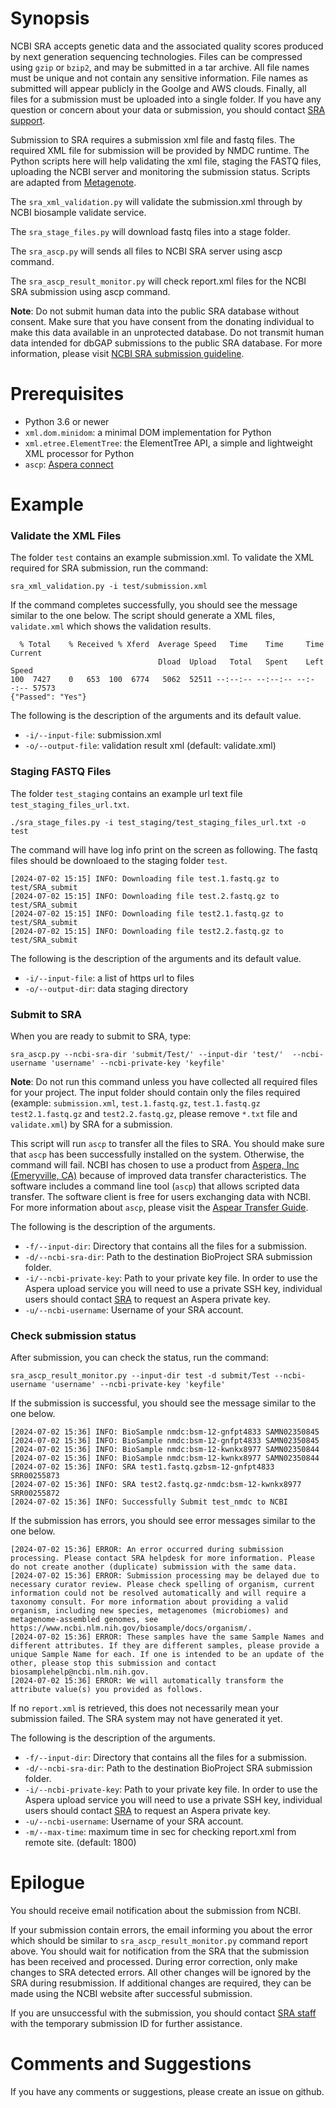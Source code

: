 # Synopsis #
NCBI SRA accepts genetic data and the associated quality scores produced by next generation sequencing technologies. Files
can be compressed using `gzip` or `bzip2`, and may be submitted in a tar archive. All file names must be unique and not
contain any sensitive information. File names as submitted will appear publicly in the Goolge and AWS clouds. Finally, all
files for a submission must be uploaded into a single folder. If you have any question or concern about your data or
submission, you should contact [SRA support](mailto:sra@ncbi.nlm.nih.gov).

Submission to SRA requires a submission xml file and fastq files. The required XML file for submission will be provided by NMDC 
runtime. The Python scripts here will help validating the xml file, staging the FASTQ files, uploading the NCBI server and monitoring 
the submission status. Scripts are adapted from [Metagenote](https://github.com/niaid/metagenote/tree/master/sra_submission). 

The `sra_xml_validation.py` will validate the submission.xml through by NCBI biosample validate service.

The `sra_stage_files.py` will download fastq files into a stage folder.

The `sra_ascp.py` will sends all files to NCBI SRA server using ascp command.

The `sra_ascp_result_monitor.py` will check report.xml files for the NCBI SRA submission using ascp command.

**Note**: Do not submit human data into the public SRA database without consent. Make sure that you have consent from the
donating individual to make this data available in an unprotected database. Do not transmit human data intended for dbGAP
submissions to the public SRA database. For more information, please visit
[NCBI SRA submission guideline](https://www.ncbi.nlm.nih.gov/sra/docs/submit/).

# Prerequisites #
* Python 3.6 or newer
* `xml.dom.minidom`: a minimal DOM implementation for Python
* `xml.etree.ElementTree`: the ElementTree API, a simple and lightweight XML processor for Python
* `ascp`: [Aspera connect](https://www.ibm.com/aspera/connect/)

# Example #
### Validate the XML Files ###

The folder `test` contains an example submission.xml. To validate the XML required for SRA submission, run the command:

```
sra_xml_validation.py -i test/submission.xml 
```

If the command completes successfully, you should see the message similar to the one below. The script should generate a XML
files, `validate.xml` which shows the validation results.

```
  % Total    % Received % Xferd  Average Speed   Time    Time     Time  Current
                                 Dload  Upload   Total   Spent    Left  Speed
100  7427    0   653  100  6774   5062  52511 --:--:-- --:--:-- --:--:-- 57573
{"Passed": "Yes"}
```

The following is the description of the arguments and its default value.

* `-i/--input-file`: submission.xml 
* `-o/--output-file`: validation result xml (default: validate.xml)
  

### Staging FASTQ Files ###

The folder `test_staging` contains an example url text file `test_staging_files_url.txt`.

```
./sra_stage_files.py -i test_staging/test_staging_files_url.txt -o test
```

The command will have log info print on the screen as following. The fastq files should be downloaed to the staging folder `test`.

```
[2024-07-02 15:15] INFO: Downloading file test.1.fastq.gz to test/SRA_submit
[2024-07-02 15:15] INFO: Downloading file test.2.fastq.gz to test/SRA_submit
[2024-07-02 15:15] INFO: Downloading file test2.1.fastq.gz to test/SRA_submit
[2024-07-02 15:15] INFO: Downloading file test2.2.fastq.gz to test/SRA_submit
```

The following is the description of the arguments and its default value.

* `-i/--input-file`: a list of https url to files 
* `-o/--output-dir`: data staging directory


### Submit to SRA ###

When you are ready to submit to SRA, type:

```
sra_ascp.py --ncbi-sra-dir 'submit/Test/' --input-dir 'test/'  --ncbi-username 'username' --ncbi-private-key 'keyfile'
```

**Note**: Do not run this command unless you have collected all required files for your project. The input folder should
contain only the files required (example: `submission.xml`, `test.1.fastq.gz`, `test.1.fastq.gz` `test2.1.fastq.gz` and `test2.2.fastq.gz`, please remove `*.txt` file and `validate.xml`) by SRA for a submission. 

This script will run `ascp` to transfer all the files to SRA. You should make sure that `ascp` has been successfully
installed on the system. Otherwise, the command will fail. NCBI has chosen to use a product from
[Aspera, Inc (Emeryville, CA)](https://www.aspera.com/en/) because of improved data transfer characteristics. The software
includes a command line tool (`ascp`) that allows scripted data transfer. The software client is free for users exchanging
data with NCBI. For more information about `ascp`, please visit the
[Aspear Transfer Guide](https://www.ncbi.nlm.nih.gov/books/NBK242625/).

The following is the description of the arguments.

* `-f/--input-dir`: Directory that contains all the files for a submission.
* `-d/--ncbi-sra-dir`: Path to the destination BioProject SRA submission folder.
* `-i/--ncbi-private-key`: Path to your private key file. In order to use the Aspera upload service you will need to use a
private SSH key, individual users should contact [SRA](mailto:sra@ncbi.nlm.nih.gov) to request an Aspera private key.
* `-u/--ncbi-username`: Username of your SRA account.

### Check submission status ###

After submission, you can check the status, run the command:

```
sra_ascp_result_monitor.py --input-dir test -d submit/Test --ncbi-username 'username' --ncbi-private-key 'keyfile'

```

If the submission is successful, you should see the message similar to the one below.

```
[2024-07-02 15:36] INFO: BioSample nmdc:bsm-12-gnfpt4833 SAMN02350845
[2024-07-02 15:36] INFO: BioSample nmdc:bsm-12-gnfpt4833 SAMN02350845
[2024-07-02 15:36] INFO: BioSample nmdc:bsm-12-kwnkx8977 SAMN02350844
[2024-07-02 15:36] INFO: BioSample nmdc:bsm-12-kwnkx8977 SAMN02350844
[2024-07-02 15:36] INFO: SRA test1.fastq.gzbsm-12-gnfpt4833 SRR00255873
[2024-07-02 15:36] INFO: SRA test2.fastq.gz-nmdc:bsm-12-kwnkx8977 SRR00255872
[2024-07-02 15:36] INFO: Successfully Submit test_nmdc to NCBI
```

If the submission has errors, you should see error messages similar to the one below.

```
[2024-07-02 15:36] ERROR: An error occurred during submission processing. Please contact SRA helpdesk for more information. Please do not create another (duplicate) submission with the same data.
[2024-07-02 15:36] ERROR: Submission processing may be delayed due to necessary curator review. Please check spelling of organism, current information could not be resolved automatically and will require a taxonomy consult. For more information about providing a valid organism, including new species, metagenomes (microbiomes) and metagenome-assembled genomes, see https://www.ncbi.nlm.nih.gov/biosample/docs/organism/.
[2024-07-02 15:36] ERROR: These samples have the same Sample Names and different attributes. If they are different samples, please provide a unique Sample Name for each. If one is intended to be an update of the other, please stop this submission and contact biosamplehelp@ncbi.nlm.nih.gov.
[2024-07-02 15:36] ERROR: We will automatically transform the attribute value(s) you provided as follows.
```

If no `report.xml` is retrieved, this does not necessarily mean your submission failed.
The SRA system may not have generated it yet.

The following is the description of the arguments.

* `-f/--input-dir`: Directory that contains all the files for a submission.
* `-d/--ncbi-sra-dir`: Path to the destination BioProject SRA submission folder.
* `-i/--ncbi-private-key`: Path to your private key file. In order to use the Aspera upload service you will need to use a
private SSH key, individual users should contact [SRA](mailto:sra@ncbi.nlm.nih.gov) to request an Aspera private key.
* `-u/--ncbi-username`: Username of your SRA account.
* `-m/--max-time`: maximum time in sec for checking report.xml from remote site. (default: 1800)

# Epilogue #

You should receive email notification about the submission from NCBI. 

If your submission contain errors, the email informing you about the error which should be similar to 
`sra_ascp_result_monitor.py` command report above.  You should wait for notification from the SRA that the submission has been
received and processed. During error correction, only make changes to SRA detected errors. All other changes will be ignored
by the SRA during resubmission. If additional changes are required, they can be made using the NCBI website after successful
submission.

If you are unsuccessful with the submission, you should contact [SRA staff](mailto:sra@ncbi.nlm.nih.gov) with the temporary
submission ID for further assistance.

# Comments and Suggestions #
If you have any comments or suggestions, please create an issue on github.




